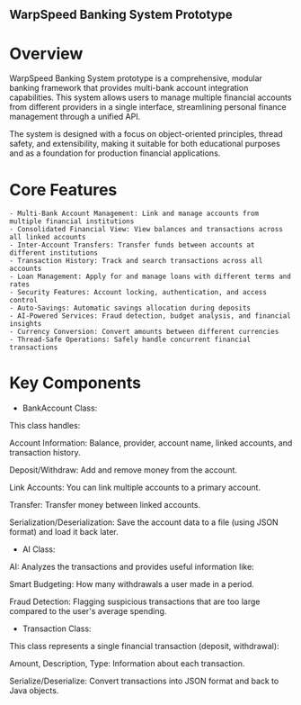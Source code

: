 <!-- @format -->

## WarpSpeed Banking System Prototype

# Overview

WarpSpeed Banking System prototype is a comprehensive, modular banking framework that provides multi-bank account integration capabilities. This system allows users to manage multiple financial accounts from different providers in a single interface, streamlining personal finance management through a unified API.

The system is designed with a focus on object-oriented principles, thread safety, and extensibility, making it suitable for both educational purposes and as a foundation for production financial applications.

# Core Features

    - Multi-Bank Account Management: Link and manage accounts from multiple financial institutions
    - Consolidated Financial View: View balances and transactions across all linked accounts
    - Inter-Account Transfers: Transfer funds between accounts at different institutions
    - Transaction History: Track and search transactions across all accounts
    - Loan Management: Apply for and manage loans with different terms and rates
    - Security Features: Account locking, authentication, and access control
    - Auto-Savings: Automatic savings allocation during deposits
    - AI-Powered Services: Fraud detection, budget analysis, and financial insights
    - Currency Conversion: Convert amounts between different currencies
    - Thread-Safe Operations: Safely handle concurrent financial transactions

# Key Components

- BankAccount Class:

This class handles:

Account Information: Balance, provider, account name, linked accounts, and transaction history.

Deposit/Withdraw: Add and remove money from the account.

Link Accounts: You can link multiple accounts to a primary account.

Transfer: Transfer money between linked accounts.

Serialization/Deserialization: Save the account data to a file (using JSON format) and load it back later.

- AI Class:

AI: Analyzes the transactions and provides useful information like:

Smart Budgeting: How many withdrawals a user made in a period.

Fraud Detection: Flagging suspicious transactions that are too large compared to the user's average spending.

- Transaction Class:

This class represents a single financial transaction (deposit, withdrawal):

Amount, Description, Type: Information about each transaction.

Serialize/Deserialize: Convert transactions into JSON format and back to Java objects.
